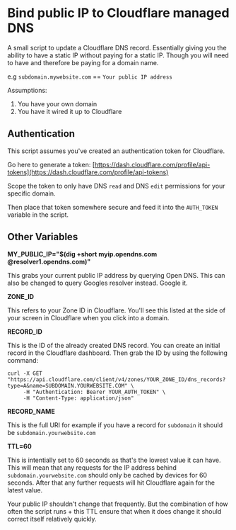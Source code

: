 # Bind public IP to Cloudflare managed DNS

A small script to update a Cloudflare DNS record. Essentially giving you the ability to have a static IP without paying for a static IP. Though you will need to have and therefore be paying for a domain name.

e.g  `subdomain.mywebsite.com` == `Your public IP address`

Assumptions: 
  1. You have your own domain
  2. You have it wired it up to Cloudflare

## Authentication

This script assumes you've created an authentication token for Cloudflare. 

Go here to generate a token: [https://dash.cloudflare.com/profile/api-tokens](https://dash.cloudflare.com/profile/api-tokens)

Scope the token to only have DNS `read` and DNS `edit` permissions for your specific domain.

Then place that token somewhere secure and feed it into the `AUTH_TOKEN` variable in the script.

## Other Variables

**MY_PUBLIC_IP="$(dig +short myip.opendns.com @resolver1.opendns.com)"**

This grabs your current public IP address by querying Open DNS. This can also be changed to query Googles resolver instead. Google it. 

**ZONE_ID**

This refers to your Zone ID in Cloudflare. You'll see this listed at the side of your screen in Cloudflare when you click into a domain.

**RECORD_ID**

This is the ID of the already created DNS record. You can create an initial record in the Cloudflare dashboard. Then grab the ID by using the following command:

```
curl -X GET "https://api.cloudflare.com/client/v4/zones/YOUR_ZONE_ID/dns_records?type=A&name=SUBDOMAIN.YOURWEBSITE.COM" \
     -H "Authentication: Bearer YOUR_AUTH_TOKEN" \
     -H "Content-Type: application/json"
```

**RECORD_NAME**

This is the full URI for example if you have a record for `subdomain` it should be `subdomain.yourwebsite.com`

**TTL=60**

This is intentially set to 60 seconds as that's the lowest value it can have. This will mean that any requests for the IP address behind `subdomain.yourwebsite.com` should only be cached by devices for 60 seconds. After that any further requests will hit Cloudflare again for the latest value.

Your public IP shouldn't change that frequently. But the combination of how often the script runs + this TTL ensure that when it does change it should correct itself relatively quickly.
